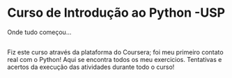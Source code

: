 # Curso de Introdução ao Python -USP 

Onde tudo começou...
##

  Fiz este curso através da plataforma do Coursera; foi meu primeiro contato real com o Python!
   Aqui se encontra todos os meu exercicios. Tentativas e acertos da execução das atividades durante todo o curso! 
